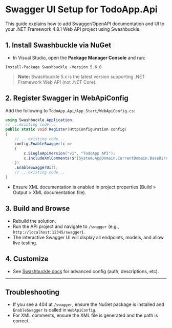 # Swagger UI Setup for TodoApp.Api

This guide explains how to add Swagger/OpenAPI documentation and UI to your .NET Framework 4.8.1 Web API project using Swashbuckle.

## 1. Install Swashbuckle via NuGet

- In Visual Studio, open the **Package Manager Console** and run:

```
Install-Package Swashbuckle -Version 5.6.0
```

> **Note:** Swashbuckle 5.x is the latest version supporting .NET Framework Web API (not .NET Core).

## 2. Register Swagger in WebApiConfig

Add the following to `TodoApp.Api/App_Start/WebApiConfig.cs`:

```csharp
using Swashbuckle.Application;
// ...existing code...
public static void Register(HttpConfiguration config)
{
    // ...existing code...
    config.EnableSwagger(c =>
    {
        c.SingleApiVersion("v1", "TodoApp API");
        c.IncludeXmlComments($"{System.AppDomain.CurrentDomain.BaseDirectory}bin/TodoApp.Api.XML");
    })
    .EnableSwaggerUi();
    // ...existing code...
}
```

- Ensure XML documentation is enabled in project properties (Build > Output > XML documentation file).

## 3. Build and Browse

- Rebuild the solution.
- Run the API project and navigate to `/swagger` (e.g., `http://localhost:12345/swagger`).
- The interactive Swagger UI will display all endpoints, models, and allow live testing.

## 4. Customize

- See [Swashbuckle docs](https://github.com/domaindrivendev/Swashbuckle) for advanced config (auth, descriptions, etc).

---

## Troubleshooting
- If you see a 404 at `/swagger`, ensure the NuGet package is installed and `EnableSwagger` is called in `WebApiConfig`.
- For XML comments, ensure the XML file is generated and the path is correct.
